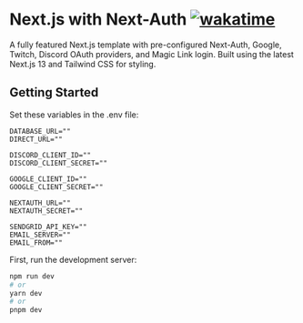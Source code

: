 # Next.js with Next-Auth [![wakatime](https://wakatime.com/badge/user/61cabc84-7492-4f6a-b301-5bbbdd324bc5/project/5d1cd45b-d781-442d-838e-f453723d9542.svg)](https://wakatime.com/badge/user/61cabc84-7492-4f6a-b301-5bbbdd324bc5/project/5d1cd45b-d781-442d-838e-f453723d9542)

A fully featured Next.js template with pre-configured Next-Auth, Google, Twitch, Discord OAuth providers, and Magic Link login. Built using the latest Next.js 13 and Tailwind CSS for styling.

## Getting Started

Set these variables in the .env file:
```
DATABASE_URL=""
DIRECT_URL=""

DISCORD_CLIENT_ID=""
DISCORD_CLIENT_SECRET=""

GOOGLE_CLIENT_ID=""
GOOGLE_CLIENT_SECRET=""

NEXTAUTH_URL=""
NEXTAUTH_SECRET=""

SENDGRID_API_KEY=""
EMAIL_SERVER=""
EMAIL_FROM=""
```

First, run the development server:

```bash
npm run dev
# or
yarn dev
# or
pnpm dev
```
